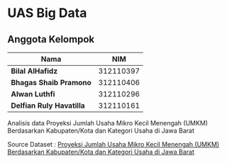 # UAS Big Data
## Anggota Kelompok
| Nama                       | NIM       |
| -------------------------- | --------- |
| **Bilal AlHafidz**         | 312110397 |
| **Bhagas Shaib Pramono**   | 312110406 |
| **Alwan Luthfi**           | 312110296 |
| **Delfian Ruly Havatilla** | 312110161 |

Analisis data Proyeksi Jumlah Usaha Mikro Kecil Menengah (UMKM) Berdasarkan Kabupaten/Kota dan Kategori Usaha di Jawa Barat 

Source Dataset : [Proyeksi Jumlah Usaha Mikro Kecil Menengah (UMKM) Berdasarkan Kabupaten/Kota dan Kategori Usaha di Jawa Barat](https://opendata.jabarprov.go.id/id/dataset/proyeksi-jumlah-usaha-mikro-kecil-menengah-umkm-berdasarkan-kabupatenkota-dan-kategori-usaha-di-jawa-barat)
